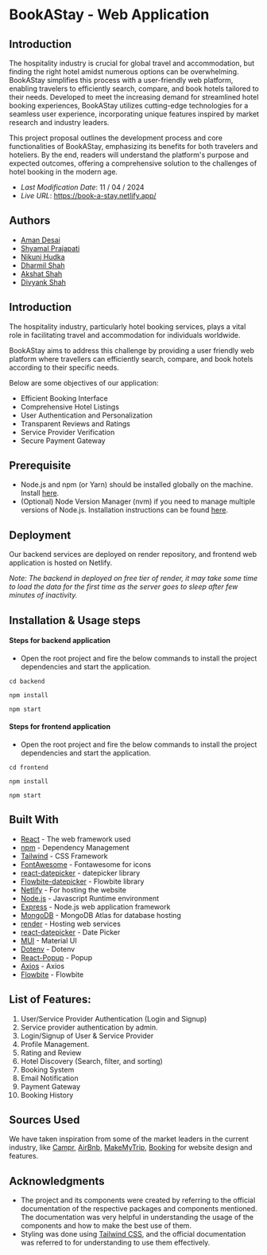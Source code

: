 # BookAStay - Web Application

## Introduction

The hospitality industry is crucial for global travel and accommodation, but finding the right hotel amidst numerous options can be overwhelming. BookAStay simplifies this process with a user-friendly web platform, enabling travelers to efficiently search, compare, and book hotels tailored to their needs. Developed to meet the increasing demand for streamlined hotel booking experiences, BookAStay utilizes cutting-edge technologies for a seamless user experience, incorporating unique features inspired by market research and industry leaders.

This project proposal outlines the development process and core functionalities of BookAStay, emphasizing its benefits for both travelers and hoteliers. By the end, readers will understand the platform's purpose and expected outcomes, offering a comprehensive solution to the challenges of hotel booking in the modern age.

- _Last Modification Date_: 11 / 04 / 2024
- _Live URL_: <https://book-a-stay.netlify.app/>

## Authors

- [Aman Desai](amandesai@dal.ca)
- [Shyamal Prajapati](sgp@dal.ca)
- [Nikunj Hudka](nk856850@dal.ca)
- [Dharmil Shah](dharmilnshah@dal.ca)
- [Akshat Shah](akshat.shah@dal.ca)
- [Divyank Shah](dv491067@dal.ca)

## Introduction

The hospitality industry, particularly hotel booking services, plays a vital role in facilitating travel and accommodation for individuals worldwide.

BookAStay aims to address this challenge by providing a user friendly web platform where travellers can efficiently search, compare, and book hotels according to their specific needs.

Below are some objectives of our application:

- Efficient Booking Interface
- Comprehensive Hotel Listings
- User Authentication and Personalization
- Transparent Reviews and Ratings
- Service Provider Verification
- Secure Payment Gateway

## Prerequisite

- Node.js and npm (or Yarn) should be installed globally on the machine. Install [here](https://nodejs.org/en).
- (Optional) Node Version Manager (nvm) if you need to manage multiple versions of Node.js. Installation instructions can be found [here](https://github.com/nvm-sh/nvm).

## Deployment

Our backend services are deployed on render repository, and frontend web application is hosted on Netlify.

_Note: The backend in deployed on free tier of render, it may take some time to load the data for the first time as the server goes to sleep after few minutes of inactivity._

## Installation & Usage steps

#### Steps for backend application

- Open the root project and fire the below commands to install the project dependencies and start the application.

```
cd backend
```

```
npm install
```

```
npm start
```

#### Steps for frontend application

- Open the root project and fire the below commands to install the project dependencies and start the application.

```
cd frontend
```

```
npm install
```

```
npm start
```

## Built With

- [React](https://legacy.reactjs.org/docs/getting-started.html/) - The web framework used
- [npm](https://docs.npmjs.com//) - Dependency Management
- [Tailwind](https://tailwindcss.com/) - CSS Framework
- [FontAwesome](https://fontawesome.com/docs/web/use-with/react/) - Fontawesome for icons
- [react-datepicker](https://www.npmjs.com/package/react-datepicker) - datepicker library
- [Flowbite-datepicker](https://flowbite.com/docs/plugins/datepicker/) - Flowbite library
- [Netlify](https://www.netlify.com/) - For hosting the website
- [Node.js](https://nodejs.org/en) - Javascript Runtime environment
- [Express](https://expressjs.com/) - Node.js web application framework
- [MongoDB](https://www.mongodb.com/atlas/database) - MongoDB Atlas for database hosting
- [render](https://render.com/) - Hosting web services
- [react-datepicker](https://www.npmjs.com/package/react-datepicker) - Date Picker
- [MUI](https://mui.com/material-ui/) - Material UI
- [Dotenv](https://www.npmjs.com/package/dotenv) - Dotenv
- [React-Popup](https://www.npmjs.com/package/reactjs-popup) - Popup
- [Axios](https://www.npmjs.com/package/axios) - Axios
- [Flowbite](https://www.npmjs.com/package/flowbite) - Flowbite

## List of Features:

1. User/Service Provider Authentication (Login and Signup)
2. Service provider authentication by admin.
3. Login/Signup of User & Service Provider
4. Profile Management.
5. Rating and Review
6. Hotel Discovery (Search, filter, and sorting)
7. Booking System
8. Email Notification
9. Payment Gateway
10. Booking History

## Sources Used

We have taken inspiration from some of the market leaders in the current industry, like [Campr](https://campr.no/), [AirBnb](https://www.airbnb.ca/), [MakeMyTrip](https://www.makemytrip.com/), [Booking](https://www.booking.com/index.en-gb.html) for website design and features.

## Acknowledgments

- ⁠The project and its components were created by referring to the official documentation of the respective packages and components mentioned. The documentation was very helpful in understanding the usage of the components and how to make the best use of them.
- ⁠Styling was done using [Tailwind CSS](https://tailwindcss.com/docs/), and the official documentation was referred to for understanding to use them effectively.

